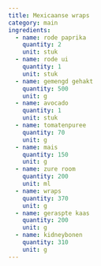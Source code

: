 ```yaml
---
title: Mexicaanse wraps
category: main
ingredients:
  - name: rode paprika
    quantity: 2
    unit: stuk
  - name: rode ui
    quantity: 1
    unit: stuk
  - name: gemengd gehakt
    quantity: 500
    unit: g
  - name: avocado
    quantity: 1
    unit: stuk
  - name: tomatenpuree
    quantity: 70
    unit: g
  - name: mais
    quantity: 150
    unit: g
  - name: zure room
    quantity: 200
    unit: ml
  - name: wraps
    quantity: 370
    unit: g
  - name: geraspte kaas
    quantity: 200
    unit: g
  - name: kidneybonen
    quantity: 310
    unit: g
---
```


<Recipe />
